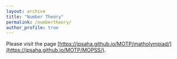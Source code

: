 ```yaml
---
layout: archive
title: "Number Theory"
permalink: /numbertheory/
author_profile: true
---
```


Please visit the page 
[https://jpsaha.github.io/MOTP/matholympiad/](https://jpsaha.github.io/MOTP/MOPSS/).
